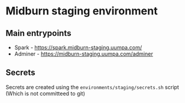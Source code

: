 # Midburn staging environment

## Main entrypoints

* Spark - https://spark.midburn-staging.uumpa.com/
* Adminer - https://midburn-staging.uumpa.com/adminer

## Secrets

Secrets are created using the `environments/staging/secrets.sh` script (Which is not committeed to git)
